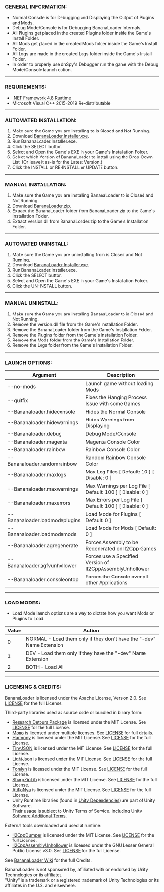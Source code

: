 ### GENERAL INFORMATION:

- Normal Console is for Debugging and Displaying the Output of Plugins and Mods.
- Debug Mode/Console is for Debugging BananaLoader Internals.
- All Plugins get placed in the created Plugins folder inside the Game's Install Folder.
- All Mods get placed in the created Mods folder inside the Game's Install Folder.
- All Logs are made in the created Logs folder inside the Game's Install Folder.
- In order to properly use dnSpy's Debugger run the game with the Debug Mode/Console launch option.

---

### REQUIREMENTS:

- [.NET Framework 4.8 Runtime](https://dotnet.microsoft.com/download/dotnet-framework/thank-you/net48-web-installer)
- [Microsoft Visual C++ 2015-2019 Re-distributable](https://aka.ms/vs/16/release/vc_redist.x64.exe)

---

### AUTOMATED INSTALLATION:

1. Make sure the Game you are installing to is Closed and Not Running.
2. Download [BananaLoader.Installer.exe](https://github.com/NaNraptor/BananaLoader/releases/latest/download/BananaLoader.Installer.exe).
3. Run BananaLoader.Installer.exe.
4. Click the SELECT button.
5. Select and Open the Game's EXE in your Game's Installation Folder.
6. Select which Version of BananaLoader to install using the Drop-Down List.  (Or leave it as-is for the Latest Version.)
7. Click the INSTALL or RE-INSTALL or UPDATE button.

---
	
### MANUAL INSTALLATION:

1. Make sure the Game you are installing BananaLoader to is Closed and Not Running.
2. Download [BananaLoader.zip](https://github.com/NaNraptor/BananaLoader/releases/latest/download/BananaLoader.zip).
3. Extract the BananaLoader folder from BananaLoader.zip to the Game's Installation Folder.
4. Extract version.dll from BananaLoader.zip to the Game's Installation Folder.

---

### AUTOMATED UNINSTALL:

1. Make sure the Game you are uninstalling from is Closed and Not Running.
2. Download [BananaLoader.Installer.exe](https://github.com/NaNraptor/BananaLoader/releases/latest/download/BananaLoader.Installer.exe).
3. Run BananaLoader.Installer.exe.
4. Click the SELECT button.
5. Select and Open the Game's EXE in your Game's Installation Folder.
7. Click the UN-INSTALL button.

---

### MANUAL UNINSTALL:

1. Make sure the Game you are installing BananaLoader to is Closed and Not Running.
2. Remove the version.dll file from the Game's Installation Folder.
3. Remove the BananaLoader folder from the Game's Installation Folder.
4. Remove the Plugins folder from the Game's Installation Folder.
5. Remove the Mods folder from the Game's Installation Folder.
6. Remove the Logs folder from the Game's Installation Folder.

---

### LAUNCH OPTIONS:

| Argument | Description |
| - | - |
| --no-mods | Launch game without loading Mods |
| --quitfix | Fixes the Hanging Process Issue with some Games |
| --Bananaloader.hideconsole | Hides the Normal Console |
| --Bananaloader.hidewarnings | Hides Warnings from Displaying |
| --Bananaloader.debug | Debug Mode/Console |
| --Bananaloader.magenta | Magenta Console Color |
| --Bananaloader.rainbow | Rainbow Console Color |
| --Bananaloader.randomrainbow | Random Rainbow Console Color |
| --Bananaloader.maxlogs | Max Log Files [ Default: 10 ] [ Disable: 0 ] |
| --Bananaloader.maxwarnings | Max Warnings per Log File [ Default: 100 ] [ Disable: 0 ] |
| --Bananaloader.maxerrors | Max Errors per Log File [ Default: 100 ] [ Disable: 0 ] |
| --Bananaloader.loadmodeplugins | Load Mode for Plugins [ Default: 0 ] |
| --Bananaloader.loadmodemods  | Load Mode for Mods [ Default: 0 ] |
| --Bananaloader.agregenerate | Forces Assembly to be Regenerated on Il2Cpp Games |
| --Bananaloader.agfvunhollower | Forces use a Specified Version of Il2CppAssemblyUnhollower |
| --Bananaloader.consoleontop | Forces the Console over all other Applications |

---

### LOAD MODES:

- Load Mode launch options are a way to dictate how you want Mods or Plugins to Load.

| Value | Action |
| - | - |
| 0 | NORMAL - Load them only if they don't have the "-dev" Name Extension |
| 1 | DEV - Load them only if they have the "-dev" Name Extension |
| 2 | BOTH - Load All |

---

### LICENSING & CREDITS:

BananaLoader is licensed under the Apache License, Version 2.0. See [LICENSE](https://github.com/NaNraptor/BananaLoader/blob/master/LICENSE.md) for the full License.

Third-party libraries used as source code or bundled in binary form:
- [Research Detours Package](https://github.com/microsoft/Detours) is licensed under the MIT License. See [LICENSE](https://github.com/NaNraptor/BananaLoader/blob/master/Detours/LICENSE.md) for the full License.
- [Mono](https://github.com/Unity-Technologies/mono) is licensed under multiple licenses. See [LICENSE](https://github.com/Unity-Technologies/mono/blob/unity-master/LICENSE) for full details.
- [Harmony](https://github.com/pardeike/Harmony) is licensed under the MIT License. See [LICENSE](https://github.com/NaNraptor/BananaLoader/blob/master/BananaLoader.ModHandler/Harmony/LICENSE) for the full License.
- [TinyJSON](https://github.com/pbhogan/TinyJSON) is licensed under the MIT License. See [LICENSE](https://github.com/NaNraptor/BananaLoader/blob/master/BananaLoader.AssemblyGenerator/TinyJSON/LICENSE.md) for the full License.
- [LightJson](https://github.com/MarcosLopezC/LightJson) is licensed under the MIT License. See [LICENSE](https://github.com/NaNraptor/BananaLoader/blob/master/BananaLoader.Installer/LightJson/LICENSE.txt) for the full License.
- [Tomlyn](https://github.com/xoofx/Tomlyn) is licensed under the MIT License. See [LICENSE](https://github.com/NaNraptor/BananaLoader/blob/master/BananaLoader.ModHandler/Tomlyn/license.txt) for the full License.
- [SharpZipLib](https://github.com/icsharpcode/SharpZipLib) is licensed under the MIT License. See [LICENSE](https://github.com/NaNraptor/BananaLoader/blob/master/BananaLoader.ModHandler/SharpZipLib/LICENSE.txt) for the full License.
- [AtiRoNya](https://github.com/AtiLion/AtiRoNya) is licensed under the MIT License. See [LICENSE](https://github.com/AtiLion/AtiRoNya/blob/e20e4a8fc47b37834c8284f9e6e937f04a84c510/LICENSE) for the full License.
- Unity Runtime libraries (found in [Unity Dependencies](BaseLibs/Unity%20Dependencies)) are part of Unity Software.  
Their usage is subject to [Unity Terms of Service](https://unity3d.com/legal/terms-of-service), including [Unity Software Additional Terms](https://unity3d.com/legal/terms-of-service/software).

External tools downloaded and used at runtime:
- [Il2CppDumper](https://github.com/Perfare/Il2CppDumper) is licensed under the MIT License. See [LICENSE](https://github.com/Perfare/Il2CppDumper/blob/master/LICENSE) for the full License.
- [Il2CppAssemblyUnhollower](https://github.com/knah/Il2CppAssemblyUnhollower) is licensed under the GNU Lesser General Public License v3.0. See [LICENSE](https://github.com/knah/Il2CppAssemblyUnhollower/blob/master/LICENSE) for the full License.

See [BananaLoader Wiki](https://Bananawiki.xyz/#/credits) for the full Credits.

BananaLoader is not sponsored by, affiliated with or endorsed by Unity Technologies or its affiliates.  
"Unity" is a trademark or a registered trademark of Unity Technologies or its affiliates in the U.S. and elsewhere.
